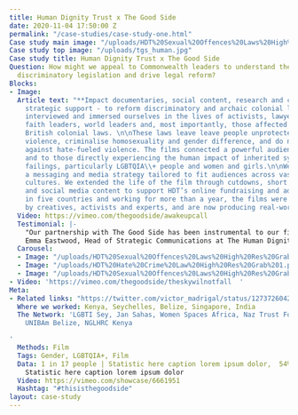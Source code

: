 ```yaml
---
title: Human Dignity Trust x The Good Side
date: 2020-11-04 17:50:00 Z
permalink: "/case-studies/case-study-one.html"
Case study main image: "/uploads/HDT%20Sexual%20Offences%20Laws%20High%20Res%20Grab%203.png"
Case study top image: "/uploads/tgs_human.jpg"
Case study title: Human Dignity Trust x The Good Side
Question: How might we appeal to Commonwealth leaders to understand the impact of
  discriminatory legislation and drive legal reform?
Blocks:
- Image: 
  Article text: "**Impact documentaries, social content, research and communications
    strategic support - to reform discriminatory and archaic colonial laws. \n**\nWe
    interviewed and immersed ourselves in the lives of activists, lawyers, legislators,
    faith leaders, world leaders and, most importantly, those affected by largely
    British colonial laws. \n\nThese laws leave leave people unprotected against sexual
    violence, criminalise homosexuality and gender difference, and do not protect
    against hate-fueled violence. The films connected a powerful audience to change-makers
    and to those directly experiencing the human impact of inherited systemic legal
    failings, particularly LGBTQIA\\+ people and women and girls.\n\nWe developed
    a messaging and media strategy tailored to fit audiences across vastly different
    cultures. We extended the life of the film through cutdowns, short soundbite films
    and social media content to support HDT’s online fundraising and advocacy.\n\nFilming
    in five countries and working for more than a year, the films were widely praised
    by creatives, activists and experts, and are now producing real-world impact."
  Video: https://vimeo.com/thegoodside/awakeupcall
  Testimonial: |-
    "Our partnership with The Good Side has been instrumental to our first foray in to documentary films. The team combines audience insight and behaviour change strategy with a sensitive, thoughtful approach to filmmaking. The documentaries they produced with us have furthered our mission globally, and we have experienced genuine impact from their human-centred approach."
    Emma Eastwood, Head of Strategic Communications at The Human Dignity Trust
  Carousel:
  - Image: "/uploads/HDT%20Sexual%20Offences%20Laws%20High%20Res%20Grab%2042.png"
  - Image: "/uploads/HDT%20Hate%20Crime%20Law%20High%20Res%20Grab%201.png"
  - Image: "/uploads/HDT%20Sexual%20Offences%20Laws%20High%20Res%20Grab%2023.png"
- Video: 'https://vimeo.com/thegoodside/theskywilnotfall  '
Meta:
- Related links: "https://twitter.com/victor_madrigal/status/1273726042289713162 \nhttps://twitter.com/stephenfry/status/1273878035801026561\nhttps://www.thedrum.com/creative-works/project/the-good-side-the-human-dignity-trust"
  Where we worked: Kenya, Seychelles, Belize, Singapore, India
  The Network: 'LGBTI Sey, Jan Sahas, Women Spaces Africa, Naz Trust Foundation India,
    UNIBAm Belize, NGLHRC Kenya

'
  Methods: Film
  Tags: Gender, LGBTQIA+, Film
  Data: 1 in 17 people | Statistic here caption lorem ipsum dolor,  54% Increase |
    Statistic here caption lorem ipsum dolor
  Video: https://vimeo.com/showcase/6661951
  Hashtag: "#thisisthegoodside"
layout: case-study
---
```


